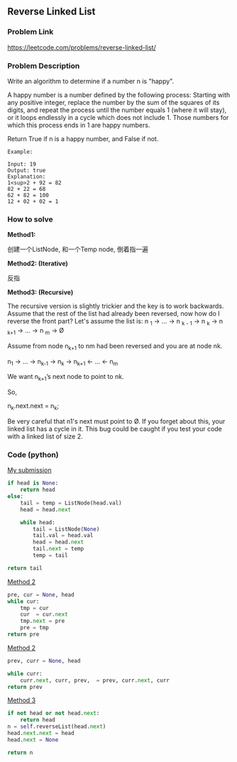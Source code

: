 ## Reverse Linked List

### Problem Link
https://leetcode.com/problems/reverse-linked-list/

### Problem Description 

Write an algorithm to determine if a number n is "happy".

A happy number is a number defined by the following process: Starting with any positive integer, replace the number by the sum of the squares of its digits, and repeat the process until the number equals 1 (where it will stay), or it loops endlessly in a cycle which does not include 1. Those numbers for which this process ends in 1 are happy numbers.

Return True if n is a happy number, and False if not.

```
Example:

Input: 19
Output: true
Explanation: 
1<sup>2 + 92 = 82
82 + 22 = 68
62 + 82 = 100
12 + 02 + 02 = 1
```

### How to solve 

**Method1:** 

创建一个ListNode, 和一个Temp node, 倒着指一遍


**Method2: (Iterative)** 

反指

**Method3: (Recursive)** 


The recursive version is slightly trickier and the key is to work backwards. Assume that the rest of the list had already been reversed, now how do I reverse the front part? Let's assume the list is: n <sub>1</sub> → … → n <sub>k - 1</sub> → n <sub>k</sub> → n <sub>k+1</sub> → … → n <sub>m</sub> → Ø

Assume from node n<sub>k+1</sub> to nm had been reversed and you are at node nk.

n<sub>1</sub> → … → n<sub>k-1</sub> → n<sub>k</sub> → n<sub>k+1</sub> ← … ← n<sub>m</sub>

We want n<sub>k+1</sub>’s next node to point to nk.

So,

n<sub>k</sub>.next.next = n<sub>k</sub>;

Be very careful that n1's next must point to Ø. If you forget about this, your linked list has a cycle in it. This bug could be caught if you test your code with a linked list of size 2.



### Code (python)

[My submission](https://github.com/yanray/leetcode/blob/master/problems/0206_Reverse_Linked_List/0206_Reverse_Linked_List1.py)

```python
if head is None:
    return head
else: 
    tail = temp = ListNode(head.val)
    head = head.next

    while head:
        tail = ListNode(None)
        tail.val = head.val
        head = head.next
        tail.next = temp
        temp = tail

return tail
```


[Method 2](https://github.com/yanray/leetcode/blob/master/problems/0206_Reverse_Linked_List/0206_Reverse_Linked_List2.py)

```python
pre, cur = None, head
while cur: 
    tmp = cur
    cur  = cur.next
    tmp.next = pre
    pre = tmp
return pre
```


[Method 2](https://github.com/yanray/leetcode/blob/master/problems/0206_Reverse_Linked_List/0206_Reverse_Linked_List3.py)

```python
prev, curr = None, head

while curr:
    curr.next, curr, prev,  = prev, curr.next, curr
return prev
```


[Method 3](https://github.com/yanray/leetcode/blob/master/problems/0206_Reverse_Linked_List/0206_Reverse_Linked_List4.py)

```python
if not head or not head.next:
    return head
n = self.reverseList(head.next)
head.next.next = head
head.next = None

return n
```